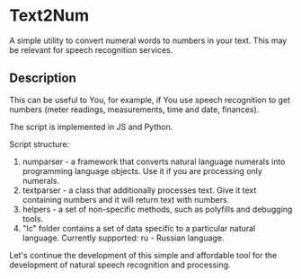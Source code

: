 # Text2Num
A simple utility to convert numeral words to numbers in your text. This may be relevant for speech recognition services. 

## Description

This can be useful to You, for example, if You use speech recognition to get numbers (meter readings, measurements, time and date, finances).

The script is implemented in JS and Python.

Script structure:
1. numparser - a framework that converts natural language numerals into programming language objects. Use it if you are processing only numerals.
2. textparser - a class that additionally processes text. Give it text containing numbers and it will return text with numbers.
3. helpers - a set of non-specific methods, such as polyfills and debugging tools.
4. "lc" folder contains a set of data specific to a particular natural language. Currently supported:
ru - Russian language.

Let's continue the development of this simple and affordable tool for the development of natural speech recognition and processing.
